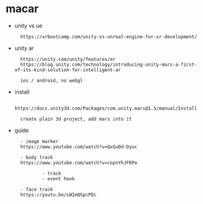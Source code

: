 # macar

- unity vs ue

        https://xrbootcamp.com/unity-vs-unreal-engine-for-xr-development/

- unity ar

        https://unity.com/unity/features/ar
        https://blog.unity.com/technology/introducing-unity-mars-a-first-of-its-kind-solution-for-intelligent-ar

        ios / android, no webgl

- install

        https://docs.unity3d.com/Packages/com.unity.mars@1.5/manual/Installation.html
        
        create plain 3d project, add mars into it

- guide

        - image marker
        https://www.youtube.com/watch?v=QxGuOd-Dyuc

        - body track
        https://www.youtube.com/watch?v=copnYhJFRPo

                - track
                - event hook

        - face track
        https://youtu.be/LWImQSpcPDc

